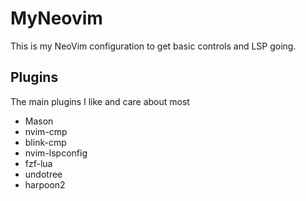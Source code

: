 # MyNeovim

This is my NeoVim configuration to get basic controls and LSP going.

## Plugins

The main plugins I like and care about most

- Mason
- nvim-cmp
- blink-cmp
- nvim-lspconfig
- fzf-lua
- undotree
- harpoon2
